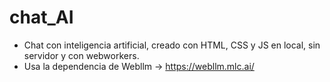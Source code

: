 # chat_AI
* Chat con inteligencia artificial, creado con HTML, CSS y JS en local, sin servidor y con webworkers.
* Usa la dependencia de Webllm -> https://webllm.mlc.ai/
